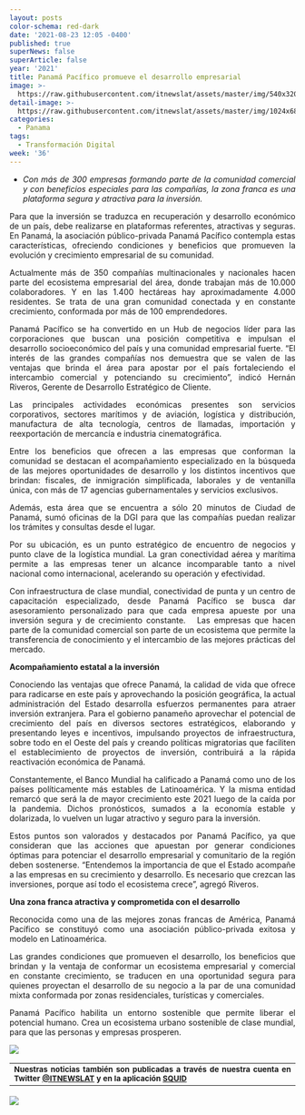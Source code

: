 ```yaml
---
layout: posts
color-schema: red-dark
date: '2021-08-23 12:05 -0400'
published: true
superNews: false
superArticle: false
year: '2021'
title: Panamá Pacífico promueve el desarrollo empresarial
image: >-
  https://raw.githubusercontent.com/itnewslat/assets/master/img/540x320/Panama-Emprende-p.jpg
detail-image: >-
  https://raw.githubusercontent.com/itnewslat/assets/master/img/1024x680/Panama-Emprende-g.jpg
categories:
  - Panama
tags:
  - Transformación Digital
week: '36'
---
```

<ul style="text-align: justify;">
	<li><em>Con más de 300 empresas formando parte de la comunidad comercial y con beneficios especiales para las compañías, la zona franca es una plataforma segura y atractiva para la inversión.</em></li>
</ul>
<p style="text-align: justify;">Para que la inversión se traduzca en recuperación y desarrollo económico de un país, debe realizarse en plataformas referentes, atractivas y seguras. En Panamá, la asociación público-privada Panamá Pacífico contempla estas características, ofreciendo condiciones y beneficios que promueven la evolución y crecimiento empresarial de su comunidad.</p>
<p style="text-align: justify;">Actualmente más de 350 compañías multinacionales y nacionales hacen parte del ecosistema empresarial del área, donde trabajan más de 10.000 colaboradores. Y en las 1.400 hectáreas hay aproximadamente 4.000 residentes. Se trata de una gran comunidad conectada y en constante crecimiento, conformada por más de 100 emprendedores.</p>
<p style="text-align: justify;">Panamá Pacífico se ha convertido en un Hub de negocios líder para las corporaciones que buscan una posición competitiva e impulsan el desarrollo socioeconómico del país y una comunidad empresarial fuerte. “El interés de las grandes compañías nos demuestra que se valen de las ventajas que brinda el área para apostar por el país fortaleciendo el intercambio comercial y potenciando su crecimiento”, indicó Hernán Riveros, Gerente de Desarrollo Estratégico de Cliente.</p>
<p style="text-align: justify;">Las principales actividades económicas presentes son servicios corporativos, sectores marítimos y de aviación, logística y distribución, manufactura de alta tecnología, centros de llamadas, importación y reexportación de mercancía e industria cinematográfica.</p>
<p style="text-align: justify;">Entre los beneficios que ofrecen a las empresas que conforman la comunidad se destacan el acompañamiento especializado en la búsqueda de las mejores oportunidades de desarrollo y los distintos incentivos que brindan: fiscales, de inmigración simplificada, laborales y de ventanilla única, con más de 17 agencias gubernamentales y servicios exclusivos.</p>
<p style="text-align: justify;">Además, esta área que se encuentra a sólo 20 minutos de Ciudad de Panamá, sumó oficinas de la DGI para que las compañías puedan realizar los trámites y consultas desde el lugar.</p>
<p style="text-align: justify;">Por su ubicación, es un punto estratégico de encuentro de negocios y punto clave de la logística mundial. La gran conectividad aérea y marítima permite a las empresas tener un alcance incomparable tanto a nivel nacional como internacional, acelerando su operación y efectividad.</p>
<p style="text-align: justify;">Con infraestructura de clase mundial, conectividad de punta y un centro de capacitación especializado, desde Panamá Pacífico se busca dar asesoramiento personalizado para que cada empresa apueste por una inversión segura y de crecimiento constante.   Las empresas que hacen parte de la comunidad comercial son parte de un ecosistema que permite la transferencia de conocimiento y el intercambio de las mejores prácticas del mercado.</p>
<p style="text-align: justify;"><strong>Acompañamiento estatal a la inversión</strong></p>
<p style="text-align: justify;">Conociendo las ventajas que ofrece Panamá, la calidad de vida que ofrece para radicarse en este país y aprovechando la posición geográfica, la actual administración del Estado desarrolla esfuerzos permanentes para atraer inversión extranjera. Para el gobierno panameño aprovechar el potencial de crecimiento del país en diversos sectores estratégicos, elaborando y presentando leyes e incentivos, impulsando proyectos de infraestructura, sobre todo en el Oeste del país y creando políticas migratorias que faciliten el establecimiento de proyectos de inversión, contribuirá a la rápida reactivación económica de Panamá.</p>
<p style="text-align: justify;">Constantemente, el Banco Mundial ha calificado a Panamá como uno de los países políticamente más estables de Latinoamérica. Y la misma entidad remarcó que será la de mayor crecimiento este 2021 luego de la caída por la pandemia. Dichos pronósticos, sumados a la economía estable y dolarizada, lo vuelven un lugar atractivo y seguro para la inversión.</p>
<p style="text-align: justify;">Estos puntos son valorados y destacados por Panamá Pacífico, ya que consideran que las acciones que apuestan por generar condiciones óptimas para potenciar el desarrollo empresarial y comunitario de la región deben sostenerse. “Entendemos la importancia de que el Estado acompañe a las empresas en su crecimiento y desarrollo. Es necesario que crezcan las inversiones, porque así todo el ecosistema crece”, agregó Riveros.</p>
<p style="text-align: justify;"><strong>Una zona franca atractiva y comprometida con el desarrollo</strong></p>
<p style="text-align: justify;">Reconocida como una de las mejores zonas francas de América, Panamá Pacífico se constituyó como una asociación público-privada exitosa y modelo en Latinoamérica.</p>
<p style="text-align: justify;">Las grandes condiciones que promueven el desarrollo, los beneficios que brindan y la ventaja de conformar un ecosistema empresarial y comercial en constante crecimiento, se traducen en una oportunidad segura para quienes proyectan el desarrollo de su negocio a la par de una comunidad mixta conformada por zonas residenciales, turísticas y comerciales.</p>
<p style="text-align: justify;">Panamá Pacífico habilita un entorno sostenible que permite liberar el potencial humano. Crea un ecosistema urbano sostenible de clase mundial, para que las personas y empresas prosperen.</p>

![](ttps://raw.githubusercontent.com/itnewslat/assets/master/img/540x320/Panama-Emprende-p.jpg)

<table style="height: 42px;" width="569">
<tbody>
<tr>
<td style="text-align: justify;"><sub><strong>Nuestras noticias también son publicadas a través de nuestra cuenta en Twitter <a href="https://twitter.com/itnewslat?lang=es">@ITNEWSLAT</a> y en la aplicación <a href="https://squidapp.co/en/">SQUID</a></strong></sub></td>
</tr>
</tbody>
</table>

<img src="https://tracker.metricool.com/c3po.jpg?hash=56f88a41e39ab42c063cc51676587a04"/>

